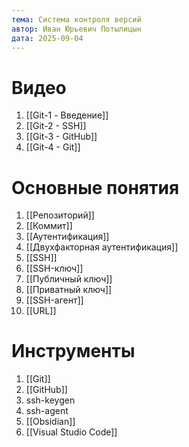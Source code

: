 ```yaml
---
тема: Система контроля версий
автор: Иван Юрьевич Потылицын
дата: 2025-09-04
---
```


# Видео

1. [[Git-1 - Введение]]
2. [[Git-2 - SSH]]
3. [[Git-3 - GitHub]]
4. [[Git-4 - Git]]
# Основные понятия

1. [[Репозиторий]]
2. [[Коммит]]
3. [[Аутентификация]]
4. [[Двухфакторная аутентификация]]
5. [[SSH]]
6. [[SSH-ключ]]
7. [[Публичный ключ]]
8. [[Приватный ключ]]
9. [[SSH-агент]]
10. [[URL]]
# Инструменты

1. [[Git]]
2. [[GitHub]]
3. ssh-keygen
4. ssh-agent
5. [[Obsidian]]
6. [[Visual Studio Code]]